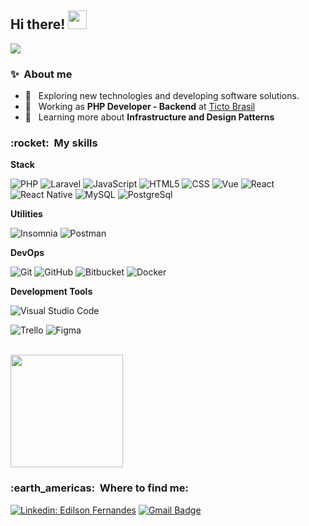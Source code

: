 
## Hi there! <img src="https://raw.githubusercontent.com/iampavangandhi/iampavangandhi/master/gifs/Hi.gif" width="30px"></h2>

![](https://komarev.com/ghpvc/?username=Humble23&color=006bed)

<h3> ✨ &nbsp;About me </h3>

- 🤔 &nbsp; Exploring new technologies and developing software solutions.
- 💼 &nbsp; Working as **PHP Developer - Backend** at <a href="https://www.linkedin.com/company/tictobrasil/">Ticto Brasil</a>
- 🔄 &nbsp; Learning more about **Infrastructure and Design Patterns**

<h3> :rocket: &nbsp;My skills </h3>

**Stack**

  ![PHP](https://img.shields.io/badge/PHP-777BB4?style=for-the-badge&logo=php&logoColor=white)
  ![Laravel](https://img.shields.io/badge/Laravel-FF2D20?style=for-the-badge&logo=laravel&logoColor=white)
  ![JavaScript](https://img.shields.io/badge/JavaScript-F7DF1E?style=for-the-badge&logo=javascript&logoColor=black)
  ![HTML5](https://img.shields.io/badge/HTML-239120?style=for-the-badge&logo=html5&logoColor=white)
  ![CSS](https://img.shields.io/badge/CSS-239120?&style=for-the-badge&logo=css3&logoColor=white)
  ![Vue](https://img.shields.io/badge/Vue.js-35495E?style=for-the-badge&logo=vue.js&logoColor=4FC08D)
  ![React](https://img.shields.io/badge/React-20232A?style=for-the-badge&logo=react&logoColor=61DAFB)
  ![React Native](https://img.shields.io/badge/React_Native-20232A?style=for-the-badge&logo=react&logoColor=61DAFB)
  ![MySQL](https://img.shields.io/badge/MySQL-00000F?style=for-the-badge&logo=mysql&logoColor=white)
  ![PostgreSql](https://img.shields.io/badge/PostgreSQL-316192?style=for-the-badge&logo=postgresql&logoColor=white)

**Utilities**

  ![Insomnia](https://img.shields.io/badge/-Insomnia-333333?style=flat&logo=insomnia)
  ![Postman](https://img.shields.io/badge/-Postman-333333?style=flat&logo=postman)

**DevOps**

  ![Git](https://img.shields.io/badge/-Git-333333?style=flat&logo=git)
  ![GitHub](https://img.shields.io/badge/-GitHub-333333?style=flat&logo=github)
  ![Bitbucket](https://img.shields.io/badge/-Bitbucket-333333?style=flat&logo=bitbucket)
  ![Docker](https://img.shields.io/badge/-Docker-333333?style=flat&logo=docker)

**Development Tools**

  ![Visual Studio Code](https://img.shields.io/badge/-Visual%20Studio%20Code-333333?style=flat&logo=visual-studio-code&logoColor=007ACC)
  
  ![Trello](https://img.shields.io/badge/-Trello-333333?style=flat&logo=trello&logoColor=007ACC)
  ![Figma](https://img.shields.io/badge/-Figma-333333?style=flat&logo=figma&logoColor=007ACC)

<br/>

<a href="https://github.com/Humble23">
  <img height="180em" src="https://github-readme-stats.vercel.app/api?username=Humble23&theme=dracula&show_icons=true" />
</a>

<br/>

<h3> :earth_americas: &nbsp;Where to find me: </h3> 

[![Linkedin: Edilson Fernandes](https://img.shields.io/badge/-Edilson-blue?style=flat-square&logo=Linkedin&logoColor=white&link=https://www.linkedin.com/in/edilson-fernandes-68a16b150/)](https://www.linkedin.com/in/edilson-fernandes-68a16b150/)
[![Gmail Badge](https://img.shields.io/badge/-edilsonfernandes312@gmail.com-006bed?style=flat-square&logo=Gmail&logoColor=white&link=mailto:edilsonfernandes312@gmail.com)](mailto:SEU-EMAIL)
